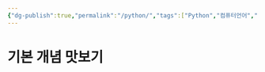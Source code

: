 ```yaml
---
{"dg-publish":true,"permalink":"/python/","tags":["Python","컴퓨터언어","코딩"],"created":"2024-02-06T20:27:56.309+09:00","updated":"2024-02-06T21:03:28.136+09:00"}
---
```



# 기본 개념 맛보기